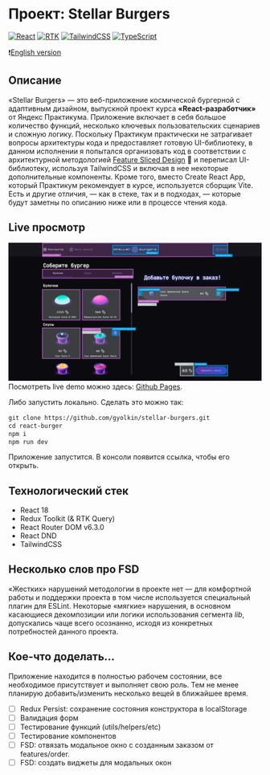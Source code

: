 # Проект: Stellar Burgers
[![React](https://img.shields.io/badge/React-18-blue?style=flat&logo=react&logoColor=white)](#)
[![RTK](https://img.shields.io/badge/Redux-Toolkit-purple?style=flat&logo=redux&logoColor=white)](#)
[![TailwindCSS](https://img.shields.io/badge/TailwindCSS-blue?style=flat&logo=tailwindcss&logoColor=white)](#)
[![TypeScript](https://img.shields.io/badge/TypeScript-blue?style=flat&logo=typescript&logoColor=white)](#)

:heavy_exclamation_mark:[English version](./ENG_README.md)

## Описание
«Stellar Burgers» — это веб-приложение космической бургерной с адаптивным дизайном, выпускной проект курса **«React-разработчик»** от Яндекс Практикума. Приложение включает в себя большое количество функций, несколько ключевых пользовательских сценариев и сложную логику. Поскольку Практикум практически не затрагивает вопросы архитектуры кода и предоставляет готовую UI-библиотеку, в данном исполнении я попытался организовать код в соответствии с архитектурной методологией [Feature Sliced Design](https://feature-sliced.design/docs/get-started/overview) 🍰 и переписал UI-библиотеку, используя TailwindCSS и включая в нее некоторые дополнительные компоненты. Кроме того, вместо Create React App, который Практикум рекомендует в курсе, используется сборщик Vite. Есть и другие отличия, — как в стеке, так и в подходах, — которые будут заметны по описанию ниже или в процессе чтения кода.

## Live просмотр
![Главная страница сайта](./main.png)
Посмотреть live demo можно здесь: [Github Pages](https://gyolkin.github.io/stellar-burgers).

Либо запустить локально. Сделать это можно так:
```
git clone https://github.com/gyolkin/stellar-burgers.git
cd react-burger
npm i
npm run dev
```
Приложение запустится. В консоли появится ссылка, чтобы его открыть.

## Технологический стек
- React 18
- Redux Toolkit (& RTK Query)
- React Router DOM v6.3.0
- React DND
- TailwindCSS

## Несколько слов про FSD
«Жестких» нарушений методологии в проекте нет — для комфортной работы и поддержки проекта в том числе используется специальный плагин для ESLint. Некоторые «мягкие» нарушения, в основном касающиеся декомпозиции или логики использования сегмента *lib*, допускались чаще всего осознанно, исходя из конкретных потребностей данного проекта.

## Кое-что доделать...
Приложение находится в полностью рабочем состоянии, все необходимое присутствует и выполняет свою роль. Тем не менее планирую добавить/изменить несколько вещей в ближайшее время.

- [ ] Redux Persist: сохранение состояния конструктора в localStorage
- [ ] Валидация форм
- [ ] Тестирование функций (utils/helpers/etc)
- [ ] Тестирование компонентов
- [ ] FSD: отвязать модальное окно с созданным заказом от features/order.
- [ ] FSD: создать виджеты для модальных окон